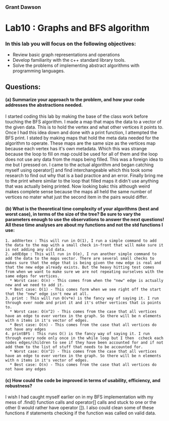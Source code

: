 ### Grant Dawson

# Lab10 : Graphs and BFS algorithm

### In this lab you will focus on the following objectives:
*  Review basic graph representations and operations
*  Develop familiarity with the c++ standard library tools.
*  Solve the problems of implementing abstract algorithms with programming languages.
## Questions:

#### (a)  Summarize your approach to the problem, and how your code addresses the abstractions needed.
  I started coding this lab by making the base of the class work before touching the BFS algorithm. I made a map that maps the data to a vector of the given data. This is to hold the vertex and what other vertices it points to. Once I had this idea down and done with a print function, I attempted the BFS print. I stated by making maps that hold the meta data needed for the algorithm to operate. These maps are the same size as the vertices map because each vertex has it's own metadata. Which this was strange because the loop to fill on map could be used for all of them and the loop does not use any data from the maps being filled. This was a foreign idea to me but I pressed on. I came to the actual algorithm and began catching myself using operator[] and find interchangeable which this took some research to find out why that is a bad practice and an error. Finally bring me to the print where similar to the loop that filled maps it didn't use anything that was actually being printed. Now looking bakc this although weird makes complete sense because the maps all held the same number of vertices no mater what just the second item in the pairs would differ.

#### (b)  What is the theoretical time complexity of your algorithms (best and worst case), in terms of the size of the tree?  Be sure to vary the parameters enough to use the observations to answer the next questions! All these time analyses are about my functions and not the std functions I use:
    1. addVertex : This will run in O(1), I run a simple command to add the data to the map with a small check in-front that will make sure it is not adding any old data.
    2. addEdge : This will run in O(e), I run another simple command to add the data to the maps vector. There are several small checks to makes sure that the edge that is being given the new edge is real and that the new edge already exists. But the heavy hitting test comes from when we want to make sure we are not repeating ourselves with the same edges for vertices.
      * Worst case: O(n) - This comes from when the "new" edge is actually new and we need to add it.
      * Best case: O(1) - This comes form when we see right off the start that the "new" edge isn't new at all.
    3. print : This will run O(v*e) is the fancy way of saying it. I run through ever node and print it and it's other vertices that is points to.
      * Worst case: O(n^2) - This comes from the case that all vertices have an edge to ever vertex in the graph. So there will be n elements with n items in it's vector of edges.
      * Best case: O(n) - This comes from the case that all vertices do not have any edges
    4. printBFS : This runs O() is the fancy way of saying it. I run through every node only once in the while loop but I then  ccheck each nodes edges/children to see if they have been accounted for and if not add them to the list of stuff that needs to be accounted for.
      * Worst case: O(n^2) - This comes from the case that all vertices have an edge to ever vertex in the graph. So there will be n elements with n items in it's vector of edges. 
      * Best case: O(n) - This comes from the case that all vertices do not have any edges

#### (c)  How could the code be improved in terms of usability, efficiency, and robustness?
  I wish I had caught myself earlier on in my BFS implementation with my mess of .find() function calls and operator[] calls and stuck to one or the other (I would rather have operator []). I also could clean some of these functions if statements checking if the function was called on valid data.

